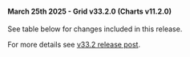 #### March 25th 2025 - Grid v33.2.0 (Charts v11.2.0)

See table below for changes included in this release.

For more details see [v33.2 release post](https://blog.ag-grid.com/whats-new-in-ag-grid-33-2/).

